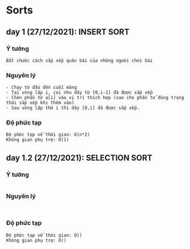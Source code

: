 # Sorts

## day 1 (27/12/2021): INSERT SORT

### Ý tưởng
```
Bắt chước cách sắp xếp quân bài của những người chơi bài
```

### Nguyên lý
```
- Chạy từ đầu đến cuối mảng
- Tại vòng lặp i, coi nhu dãy từ [0,i-1] đã được sắp xếp
- Chèn phần từ a[i] vào vị trí thích hợp (sao cho phần tử đúng trạng thái sắp xếp khi thêm vào)
- Sau vòng lặp thứ i thì dãy [0,i] đã được sắp xếp.  
```
### Độ phức tạp
```
Độ phức tạp về thời gian: O(n*2)
Không gian phụ trợ: O(1)
```

## day 1.2 (27/12/2021): SELECTION SORT

### Ý tưởng
```

```

### Nguyên lý
```
 
```
### Độ phức tạp
```
Độ phức tạp về thời gian: O()
Không gian phụ trợ: O()
```

